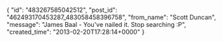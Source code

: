  {
   "id": "483267585042512",
   "post_id": "462493170453287_483058458396758",
   "from_name": "Scott Duncan",
   "message": "James Baal - You've nailed it. Stop searching :P",
   "created_time": "2013-02-20T17:28:14+0000"
 }
